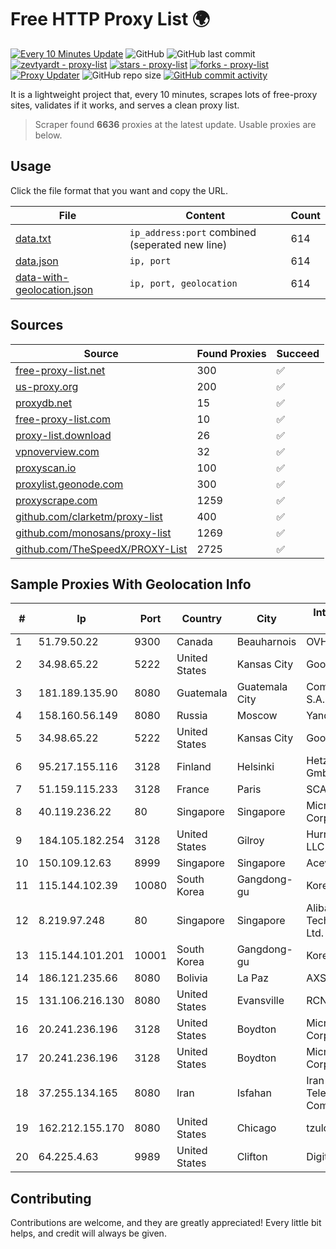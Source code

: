 
# Free HTTP Proxy List 🌍

[![Every 10 Minutes Update](https://github.com/mertguvencli/http-proxy-list/actions/workflows/main.yml/badge.svg?branch=main)](https://github.com/mertguvencli/http-proxy-list/actions/workflows/main.yml)
![GitHub](https://img.shields.io/github/license/mertguvencli/http-proxy-list)
![GitHub last commit](https://img.shields.io/github/last-commit/mertguvencli/http-proxy-list)
[![zevtyardt - proxy-list](https://img.shields.io/static/v1?label=zevtyardt&message=proxy-list&color=blue&logo=github)](https://github.com/zevtyardt/proxy-list "Go to GitHub repo")
[![stars - proxy-list](https://img.shields.io/github/stars/zevtyardt/proxy-list?style=social)](https://github.com/zevtyardt/proxy-list)
[![forks - proxy-list](https://img.shields.io/github/forks/zevtyardt/proxy-list?style=social)](https://github.com/zevtyardt/proxy-list)
[![Proxy Updater](https://github.com/zevtyardt/proxy-list/workflows/Proxy%20Updater/badge.svg)](https://github.com/zevtyardt/proxy-list/actions?query=workflow:"Proxy+Updater")
![GitHub repo size](https://img.shields.io/github/repo-size/zevtyardt/proxy-list)
[![GitHub commit activity](https://img.shields.io/github/commit-activity/m/zevtyardt/proxy-list?logo=commits)](https://github.com/zevtyardt/proxy-list/commits/main)

It is a lightweight project that, every 10 minutes, scrapes lots of free-proxy sites, validates if it works, and serves a clean proxy list.

> Scraper found **6636** proxies at the latest update. Usable proxies are below.

## Usage

Click the file format that you want and copy the URL.

|File|Content|Count|
|----|-------|-----|
|[data.txt](https://raw.githubusercontent.com/mertguvencli/http-proxy-list/main/proxy-list/data.txt)|`ip_address:port` combined (seperated new line)|614|
|[data.json](https://raw.githubusercontent.com/mertguvencli/http-proxy-list/main/proxy-list/data.json)|`ip, port`|614|
|[data-with-geolocation.json](https://raw.githubusercontent.com/mertguvencli/http-proxy-list/main/proxy-list/data-with-geolocation.json)|`ip, port, geolocation`|614|

## Sources

|Source|Found Proxies|Succeed|
|------|-------------|-------|
|[free-proxy-list.net](https://free-proxy-list.net)|300|✅|
|[us-proxy.org](https://www.us-proxy.org)|200|✅|
|[proxydb.net](http://proxydb.net)|15|✅|
|[free-proxy-list.com](https://free-proxy-list.com/?page=&port=&type%5B%5D=http&type%5B%5D=https&up_time=0&search=Search)|10|✅|
|[proxy-list.download](https://www.proxy-list.download/HTTP)|26|✅|
|[vpnoverview.com](https://vpnoverview.com/privacy/anonymous-browsing/free-proxy-servers)|32|✅|
|[proxyscan.io](https://www.proxyscan.io)|100|✅|
|[proxylist.geonode.com](https://proxylist.geonode.com/api/proxy-list?limit=300&page=1&sort_by=lastChecked&sort_type=desc&protocols=http,https)|300|✅|
|[proxyscrape.com](https://api.proxyscrape.com/v2/?request=displayproxies&protocol=http&timeout=10000&country=all&ssl=all&anonymity=all)|1259|✅|
|[github.com/clarketm/proxy-list](https://raw.githubusercontent.com/clarketm/proxy-list/master/proxy-list-raw.txt)|400|✅|
|[github.com/monosans/proxy-list](https://raw.githubusercontent.com/monosans/proxy-list/main/proxies/http.txt)|1269|✅|
|[github.com/TheSpeedX/PROXY-List](https://raw.githubusercontent.com/TheSpeedX/PROXY-List/master/http.txt)|2725|✅|


## Sample Proxies With Geolocation Info

|#|Ip|Port|Country|City|Internet Service Provider|
|-|--|----|-------|----|-------------------------|
|1|51.79.50.22|9300|Canada|Beauharnois|OVH SAS|
|2|34.98.65.22|5222|United States|Kansas City|Google LLC|
|3|181.189.135.90|8080|Guatemala|Guatemala City|Comcel Guatemala S.A.|
|4|158.160.56.149|8080|Russia|Moscow|Yandex.Cloud LLC|
|5|34.98.65.22|5222|United States|Kansas City|Google LLC|
|6|95.217.155.116|3128|Finland|Helsinki|Hetzner Online GmbH|
|7|51.159.115.233|3128|France|Paris|SCALEWAY|
|8|40.119.236.22|80|Singapore|Singapore|Microsoft Corporation|
|9|184.105.182.254|3128|United States|Gilroy|Hurricane Electric LLC|
|10|150.109.12.63|8999|Singapore|Singapore|Aceville Pte.ltd|
|11|115.144.102.39|10080|South Korea|Gangdong-gu|Korea Telecom|
|12|8.219.97.248|80|Singapore|Singapore|Alibaba (US) Technology Co., Ltd.|
|13|115.144.101.201|10001|South Korea|Gangdong-gu|Korea Telecom|
|14|186.121.235.66|8080|Bolivia|La Paz|AXS Bolivia S. A.|
|15|131.106.216.130|8080|United States|Evansville|RCN|
|16|20.241.236.196|3128|United States|Boydton|Microsoft Corporation|
|17|20.241.236.196|3128|United States|Boydton|Microsoft Corporation|
|18|37.255.134.165|8080|Iran|Isfahan|Iran Telecommunication Company PJS|
|19|162.212.155.170|8080|United States|Chicago|tzulo, inc.|
|20|64.225.4.63|9989|United States|Clifton|DigitalOcean, LLC|



## Contributing

Contributions are welcome, and they are greatly appreciated! Every
little bit helps, and credit will always be given.

